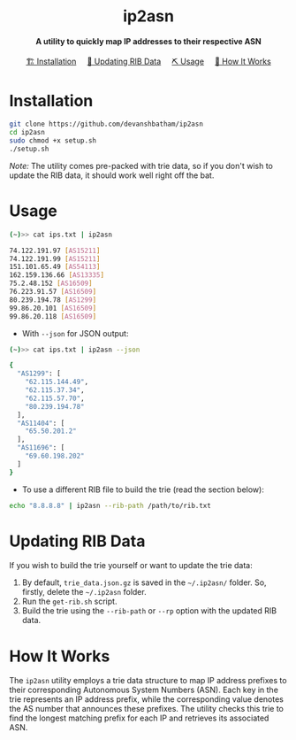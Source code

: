 <h1 align="center">
    ip2asn
  <br>
</h1>

<h4 align="center">A utility to quickly map IP addresses to their respective ASN</h4>

<p align="center">
  <a href="#installation">🏗️ Installation</a>  
  &nbsp;&nbsp;&nbsp;
  <a href="#updating-rib-data">🔄 Updating RIB Data</a> 
  &nbsp;&nbsp;&nbsp; 
  <a href="#usage">⛏️ Usage</a>
  &nbsp;&nbsp;&nbsp;
  <a href="#how-it-works">📖 How It Works</a>
  <br>
</p>


# Installation

```sh
git clone https://github.com/devanshbatham/ip2asn
cd ip2asn
sudo chmod +x setup.sh
./setup.sh
```



*Note:* The utility comes pre-packed with trie data, so if you don't wish to update the RIB data, it should work well right off the bat.

# Usage


```sh
(~)>> cat ips.txt | ip2asn

74.122.191.97 [AS15211]
74.122.191.99 [AS15211]
151.101.65.49 [AS54113]
162.159.136.66 [AS13335]
75.2.48.152 [AS16509]
76.223.91.57 [AS16509]
80.239.194.78 [AS1299]
99.86.20.101 [AS16509]
99.86.20.118 [AS16509]
```

- With `--json` for JSON output: 

```sh
(~)>> cat ips.txt | ip2asn --json

{
  "AS1299": [
    "62.115.144.49",
    "62.115.37.34",
    "62.115.57.70",
    "80.239.194.78"
  ],
  "AS11404": [
    "65.50.201.2"
  ],
  "AS11696": [
    "69.60.198.202"
  ]
}
```


- To use a different RIB file to build the trie (read the section below):

```sh
echo "8.8.8.8" | ip2asn --rib-path /path/to/rib.txt
```

# Updating RIB Data

If you wish to build the trie yourself or want to update the trie data:

1. By default, `trie_data.json.gz` is saved in the `~/.ip2asn/` folder. So, firstly, delete the `~/.ip2asn` folder.
2. Run the `get-rib.sh` script.
3. Build the trie using the `--rib-path` or `--rp` option with the updated RIB data.


# How It Works

The `ip2asn` utility employs a trie data structure to map IP address prefixes to their corresponding Autonomous System Numbers (ASN). Each key in the trie represents an IP address prefix, while the corresponding value denotes the AS number that announces these prefixes. The utility checks this trie to find the longest matching prefix for each IP and retrieves its associated ASN.
